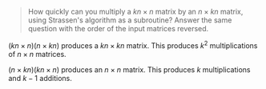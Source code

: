 > How quickly can you multiply a $kn \times n$ matrix by an $n \times kn$
> matrix, using Strassen's algorithm as a subroutine? Answer the same question
> with the order of the input matrices reversed.

$(kn \times n)(n \times kn)$ produces a $kn \times kn$ matrix. This produces
$k^2$ multiplications of $n \times n$ matrices.

$(n \times kn)(kn \times n)$ produces an $n \times n$ matrix. This produces
$k$ multiplications and $k - 1$ additions.
